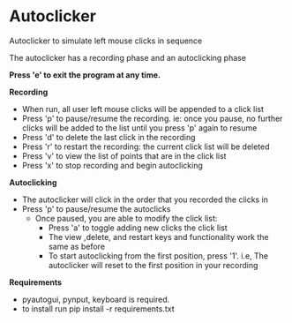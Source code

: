 # Autoclicker 
Autoclicker to simulate left mouse clicks in sequence

The autoclicker has a recording phase and an autoclicking phase

**Press 'e' to exit the program at any time.**

**Recording**
* When run, all user left mouse clicks will be appended to a click list 
* Press 'p' to pause/resume the recording. ie:
once you pause, no further clicks will be added to the list until you press 'p' again to resume
* Press 'd' to delete the last click in the recording
* Press 'r' to restart the recording: the current click list will be deleted
* Press 'v' to view the list of points that are in the click list
* Press 'x' to stop recording and begin autoclicking

**Autoclicking**

* The autoclicker will click in the order that you recorded the clicks in
* Press 'p' to pause/resume the autoclicks 
  * Once paused, you are able to modify the click list:
    * Press 'a' to toggle adding new clicks the click list 
    * The view ,delete, and restart keys and functionality work the same as before
    * To start autoclicking from the first position, press '1'. i.e, The autoclicker will reset to the first position in your recording 

**Requirements**
* pyautogui, pynput, keyboard is required. 
* to install run pip install -r requirements.txt
